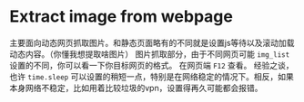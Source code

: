 # Extract image from webpage

主要面向动态网页抓取图片。和静态页面略有的不同就是设置js等待以及滚动加载动态内容。（你懂我想提取啥图片）
图片抓取部分，由于不同网页可能 `img_list` 设置的不同，你可以看一下你目标网页的格式。 在网页端 `F12` 查看。
经验之谈，也许 `time.sleep` 可以设置的稍短一点，特别是在网络稳定的情况下。相反，如果本身网络不稳定，比如用着比较垃圾的vpn，设置得再久可能都会报错。
